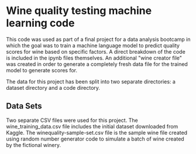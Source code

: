 # Wine quality testing machine learning code

This code was used as part of a final project for a data analysis bootcamp in which the goal was to train a machine language model to predict quality scores for wine based on specific factors.  A direct breakdown of the code is included in the ipynb files themselves.  An additional "wine creator file" was created in order to generate a completely fresh data file for the trained model to generate scores for.

The data for this project has been split into two separate directories:  a dataset directory and a code directory.

## Data Sets
Two separate CSV files were used for this project.  The wine_training_data.csv file includes the initial dataset downloaded from Kaggle.  The winequality-sample-set.csv file is the sample wine file created using random number generator code to simulate a batch of wine created by the fictional winery.
